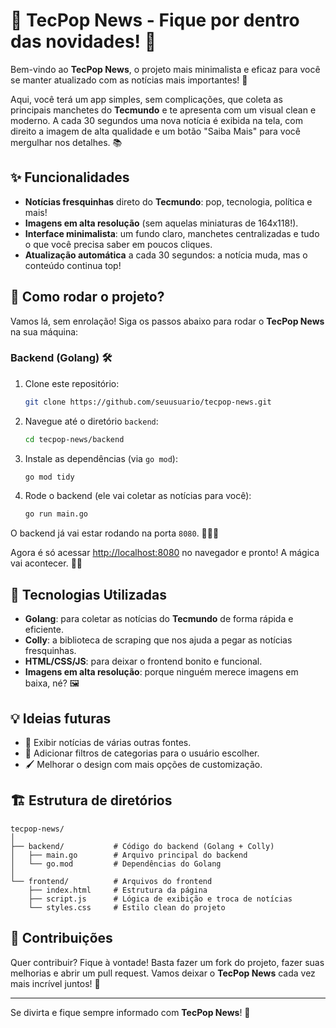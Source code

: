 # 📰 TecPop News - Fique por dentro das novidades! 🚀

Bem-vindo ao **TecPop News**, o projeto mais minimalista e eficaz para você se manter atualizado com as notícias mais importantes! 🎯 

Aqui, você terá um app simples, sem complicações, que coleta as principais manchetes do **Tecmundo** e te apresenta com um visual clean e moderno. A cada 30 segundos uma nova notícia é exibida na tela, com direito a imagem de alta qualidade e um botão "Saiba Mais" para você mergulhar nos detalhes. 📚

## ✨ Funcionalidades
- **Notícias fresquinhas** direto do **Tecmundo**: pop, tecnologia, política e mais!
- **Imagens em alta resolução** (sem aquelas miniaturas de 164x118!).
- **Interface minimalista**: um fundo claro, manchetes centralizadas e tudo o que você precisa saber em poucos cliques.
- **Atualização automática** a cada 30 segundos: a notícia muda, mas o conteúdo continua top!

## 🔧 Como rodar o projeto?

Vamos lá, sem enrolação! Siga os passos abaixo para rodar o **TecPop News** na sua máquina:

### Backend (Golang) 🛠️

1. Clone este repositório:
   ```bash
   git clone https://github.com/seuusuario/tecpop-news.git
   ```

2. Navegue até o diretório `backend`:
   ```bash
   cd tecpop-news/backend
   ```

3. Instale as dependências (via `go mod`):
   ```bash
   go mod tidy
   ```

4. Rode o backend (ele vai coletar as notícias para você):
   ```bash
   go run main.go
   ```

O backend já vai estar rodando na porta `8080`. 🏃‍♂️💨


Agora é só acessar [http://localhost:8080](http://localhost:8080) no navegador e pronto! A mágica vai acontecer. 🎩✨

## 🧠 Tecnologias Utilizadas

- **Golang**: para coletar as notícias do **Tecmundo** de forma rápida e eficiente.
- **Colly**: a biblioteca de scraping que nos ajuda a pegar as notícias fresquinhas.
- **HTML/CSS/JS**: para deixar o frontend bonito e funcional.
- **Imagens em alta resolução**: porque ninguém merece imagens em baixa, né? 🖼️

## 💡 Ideias futuras
- 🎉 Exibir notícias de várias outras fontes.
- 💬 Adicionar filtros de categorias para o usuário escolher.
- 🖌️ Melhorar o design com mais opções de customização.

## 🏗️ Estrutura de diretórios

```
tecpop-news/
│
├── backend/           # Código do backend (Golang + Colly)
│   ├── main.go        # Arquivo principal do backend
│   └── go.mod         # Dependências do Golang
│
└── frontend/          # Arquivos do frontend
    ├── index.html     # Estrutura da página
    ├── script.js      # Lógica de exibição e troca de notícias
    └── styles.css     # Estilo clean do projeto
```

## 🚀 Contribuições

Quer contribuir? Fique à vontade! Basta fazer um fork do projeto, fazer suas melhorias e abrir um pull request. Vamos deixar o **TecPop News** cada vez mais incrível juntos! 💪

---

Se divirta e fique sempre informado com **TecPop News**! 🎉


